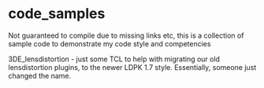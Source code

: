# code_samples
Not guaranteed to compile due to missing links etc, this is a collection of sample code to demonstrate my code style and competencies


3DE_lensdistortion - just some TCL to help with migrating our old lensdistortion plugins, to the newer LDPK 1.7 style. Essentially, someone just changed the name.